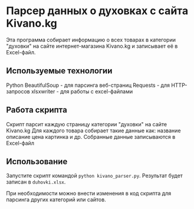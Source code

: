 # Парсер данных о духовках с сайта Kivano.kg
Эта программа собирает информацию о всех товарах в категории "духовки" на сайте интернет-магазина Kivano.kg и записывает её в Excel-файл.

## Используемые технологии
Python
BeautifulSoup - для парсинга веб-страниц
Requests - для HTTP-запросов
xlsxwriter - для работы с excel-файлами
## Работа скрипта
Скрипт парсит каждую страницу категории "духовки" на сайте Kivano.kg
Для каждого товара собирает такие данные как:
название
описание
цена
картинка
и др.
Собранные данные записываются в Excel-файл
## Использование
Запустите скрипт командой `python kivano_parser.py`. Результат будет записан в `duhovki.xlsx`.

При необходимости можно внести изменения в код скрипта для парсинга других категорий или сайтов.
